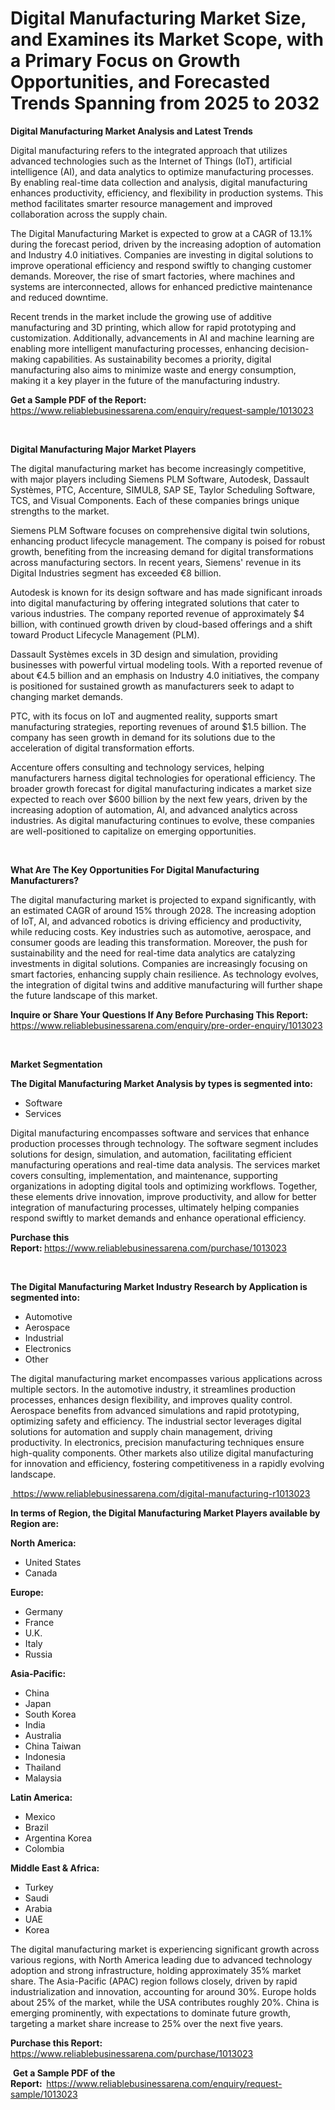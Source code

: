 <p><h1>Digital Manufacturing Market Size, and Examines its Market Scope, with a Primary Focus on Growth Opportunities, and Forecasted Trends Spanning from 2025 to 2032</h1></p><p><strong>Digital Manufacturing Market Analysis and Latest Trends</strong></p>
<p><p>Digital manufacturing refers to the integrated approach that utilizes advanced technologies such as the Internet of Things (IoT), artificial intelligence (AI), and data analytics to optimize manufacturing processes. By enabling real-time data collection and analysis, digital manufacturing enhances productivity, efficiency, and flexibility in production systems. This method facilitates smarter resource management and improved collaboration across the supply chain.</p><p>The Digital Manufacturing Market is expected to grow at a CAGR of 13.1% during the forecast period, driven by the increasing adoption of automation and Industry 4.0 initiatives. Companies are investing in digital solutions to improve operational efficiency and respond swiftly to changing customer demands. Moreover, the rise of smart factories, where machines and systems are interconnected, allows for enhanced predictive maintenance and reduced downtime.</p><p>Recent trends in the market include the growing use of additive manufacturing and 3D printing, which allow for rapid prototyping and customization. Additionally, advancements in AI and machine learning are enabling more intelligent manufacturing processes, enhancing decision-making capabilities. As sustainability becomes a priority, digital manufacturing also aims to minimize waste and energy consumption, making it a key player in the future of the manufacturing industry.</p></p>
<p><strong>Get a Sample PDF of the Report:&nbsp;</strong> <a href="https://www.reliablebusinessarena.com/enquiry/request-sample/1013023?utm_campaign=2719&utm_medium=2&utm_source=Github&utm_content=ia&utm_term=17042025&utm_id=digital-manufacturing">https://www.reliablebusinessarena.com/enquiry/request-sample/1013023</a></p>
<p>&nbsp;</p>
<p><strong>Digital Manufacturing Major Market Players</strong></p>
<p><p>The digital manufacturing market has become increasingly competitive, with major players including Siemens PLM Software, Autodesk, Dassault Systèmes, PTC, Accenture, SIMUL8, SAP SE, Taylor Scheduling Software, TCS, and Visual Components. Each of these companies brings unique strengths to the market.</p><p>Siemens PLM Software focuses on comprehensive digital twin solutions, enhancing product lifecycle management. The company is poised for robust growth, benefiting from the increasing demand for digital transformations across manufacturing sectors. In recent years, Siemens' revenue in its Digital Industries segment has exceeded €8 billion.</p><p>Autodesk is known for its design software and has made significant inroads into digital manufacturing by offering integrated solutions that cater to various industries. The company reported revenue of approximately $4 billion, with continued growth driven by cloud-based offerings and a shift toward Product Lifecycle Management (PLM).</p><p>Dassault Systèmes excels in 3D design and simulation, providing businesses with powerful virtual modeling tools. With a reported revenue of about €4.5 billion and an emphasis on Industry 4.0 initiatives, the company is positioned for sustained growth as manufacturers seek to adapt to changing market demands.</p><p>PTC, with its focus on IoT and augmented reality, supports smart manufacturing strategies, reporting revenues of around $1.5 billion. The company has seen growth in demand for its solutions due to the acceleration of digital transformation efforts.</p><p>Accenture offers consulting and technology services, helping manufacturers harness digital technologies for operational efficiency. The broader growth forecast for digital manufacturing indicates a market size expected to reach over $600 billion by the next few years, driven by the increasing adoption of automation, AI, and advanced analytics across industries. As digital manufacturing continues to evolve, these companies are well-positioned to capitalize on emerging opportunities.</p></p>
<p>&nbsp;</p>
<p><strong>What Are The Key Opportunities For Digital Manufacturing Manufacturers?</strong></p>
<p><p>The digital manufacturing market is projected to expand significantly, with an estimated CAGR of around 15% through 2028. The increasing adoption of IoT, AI, and advanced robotics is driving efficiency and productivity, while reducing costs. Key industries such as automotive, aerospace, and consumer goods are leading this transformation. Moreover, the push for sustainability and the need for real-time data analytics are catalyzing investments in digital solutions. Companies are increasingly focusing on smart factories, enhancing supply chain resilience. As technology evolves, the integration of digital twins and additive manufacturing will further shape the future landscape of this market.</p></p>
<p><strong>Inquire or Share Your Questions If Any Before Purchasing This Report:</strong> <a href="https://www.reliablebusinessarena.com/enquiry/pre-order-enquiry/1013023?utm_campaign=2719&utm_medium=2&utm_source=Github&utm_content=ia&utm_term=17042025&utm_id=digital-manufacturing">https://www.reliablebusinessarena.com/enquiry/pre-order-enquiry/1013023</a></p>
<p>&nbsp;</p>
<p><strong>Market Segmentation</strong></p>
<p><strong>The Digital Manufacturing Market Analysis by types is segmented into:</strong></p>
<p><ul><li>Software</li><li>Services</li></ul></p>
<p><p>Digital manufacturing encompasses software and services that enhance production processes through technology. The software segment includes solutions for design, simulation, and automation, facilitating efficient manufacturing operations and real-time data analysis. The services market covers consulting, implementation, and maintenance, supporting organizations in adopting digital tools and optimizing workflows. Together, these elements drive innovation, improve productivity, and allow for better integration of manufacturing processes, ultimately helping companies respond swiftly to market demands and enhance operational efficiency.</p></p>
<p><strong>Purchase this Report:&nbsp;</strong><a href="https://www.reliablebusinessarena.com/purchase/1013023?utm_campaign=2719&utm_medium=2&utm_source=Github&utm_content=ia&utm_term=17042025&utm_id=digital-manufacturing">https://www.reliablebusinessarena.com/purchase/1013023</a></p>
<p>&nbsp;</p>
<p><strong>The Digital Manufacturing Market Industry Research by Application is segmented into:</strong></p>
<p><ul><li>Automotive</li><li>Aerospace</li><li>Industrial</li><li>Electronics</li><li>Other</li></ul></p>
<p><p>The digital manufacturing market encompasses various applications across multiple sectors. In the automotive industry, it streamlines production processes, enhances design flexibility, and improves quality control. Aerospace benefits from advanced simulations and rapid prototyping, optimizing safety and efficiency. The industrial sector leverages digital solutions for automation and supply chain management, driving productivity. In electronics, precision manufacturing techniques ensure high-quality components. Other markets also utilize digital manufacturing for innovation and efficiency, fostering competitiveness in a rapidly evolving landscape.</p></p>
<p><a href="https://www.reliablebusinessarena.com/digital-manufacturing-r1013023?utm_campaign=2719&utm_medium=2&utm_source=Github&utm_content=ia&utm_term=17042025&utm_id=digital-manufacturing">&nbsp;https://www.reliablebusinessarena.com/digital-manufacturing-r1013023</a></p>
<p><strong>In terms of Region, the Digital Manufacturing Market Players available by Region are:</strong></p>
<p>
    <p> <strong> North America: </strong>
        <ul>
            <li>United States</li>
            <li>Canada</li>
        </ul>
        </p> 
    <p> <strong> Europe: </strong>
        <ul>
            <li>Germany</li>
            <li>France</li>
            <li>U.K.</li>
            <li>Italy</li>
            <li>Russia</li>
        </ul>
        </p> 
    <p> <strong> Asia-Pacific: </strong>
        <ul>
            <li>China</li>
            <li>Japan</li>
            <li>South Korea</li>
            <li>India</li>
            <li>Australia</li>
            <li>China Taiwan</li>
            <li>Indonesia</li>
            <li>Thailand</li>
            <li>Malaysia</li>
        </ul>
        </p> 
    <p> <strong> Latin America: </strong>
        <ul>
            <li>Mexico</li>
            <li>Brazil</li>
            <li>Argentina Korea</li>
            <li>Colombia</li>
        </ul>
        </p> 
    <p> <strong> Middle East & Africa: </strong>
        <ul>
            <li>Turkey</li>
            <li>Saudi</li>
            <li>Arabia</li>
            <li>UAE</li>
            <li>Korea</li>
        </ul>
    </p>
    </p>
<p><p>The digital manufacturing market is experiencing significant growth across various regions, with North America leading due to advanced technology adoption and strong infrastructure, holding approximately 35% market share. The Asia-Pacific (APAC) region follows closely, driven by rapid industrialization and innovation, accounting for around 30%. Europe holds about 25% of the market, while the USA contributes roughly 20%. China is emerging prominently, with expectations to dominate future growth, targeting a market share increase to 25% over the next five years.</p></p>
<p><strong>Purchase this Report: </strong><a href="https://www.reliablebusinessarena.com/purchase/1013023?utm_campaign=2719&utm_medium=2&utm_source=Github&utm_content=ia&utm_term=17042025&utm_id=digital-manufacturing">https://www.reliablebusinessarena.com/purchase/1013023</a></p>
<p>&nbsp;<strong>Get a Sample PDF of the Report:&nbsp;&nbsp;</strong><a href="https://www.reliablebusinessarena.com/enquiry/request-sample/1013023?utm_campaign=2719&utm_medium=2&utm_source=Github&utm_content=ia&utm_term=17042025&utm_id=digital-manufacturing">https://www.reliablebusinessarena.com/enquiry/request-sample/1013023</a></p>
<p><strong></strong></p>
<p><p></p><p></p><p></p></p>